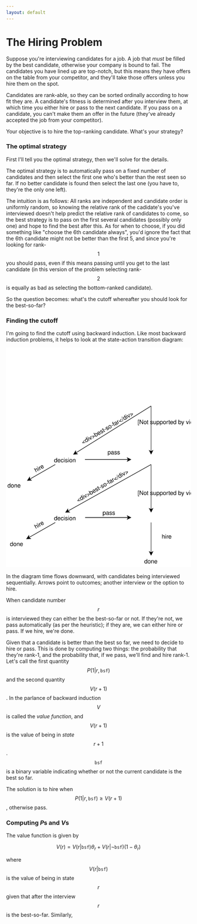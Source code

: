 ```yaml
---
layout: default
---
```


# The Hiring Problem

Suppose you're interviewing candidates for a job.  A job that _must_ be filled by the best candidate, otherwise your company is bound to fail.  The candidates you have lined up are top-notch, but this means they have offers on the table from your competitor, and they'll take those offers unless you hire them on the spot.

Candidates are rank-able, so they can be sorted ordinally according to how fit they are.  A candidate's fitness is determined after you interview them, at which time you either hire or pass to the next candidate.  If you pass on a candidate, you can't make them an offer in the future (they've already accepted the job from your competitor).

Your objective is to hire the top-ranking candidate.  What's your strategy?

### The optimal strategy

First I'll tell you the optimal strategy, then we'll solve for the details.

The optimal strategy is to automatically pass on a fixed number of candidates and then select the first one who's better than the rest seen so far.  If no better candidate is found then select the last one (you have to, they're the only one left).

The intuition is as follows: All ranks are independent and candidate order is uniformly random, so knowing the relative rank of the cadidate's you've interviewed doesn't help predict the relative rank of candidates to come, so the best strategy is to pass on the first several candidates (possibly only one) and hope to find the best after this.  As for when to choose, if you did something like "choose the 6th candidate always", you'd ignore the fact that the 6th candidate might not be better than the first 5, and since you're looking for rank-$$1$$ you should pass, even if this means passing until you get to the last candidate (in this version of the problem selecting rank-$$2$$ is equally as bad as selecting the bottom-ranked candidate).

So the question becomes: what's the cutoff whereafter you should look for the best-so-far?

### Finding the cutoff

I'm going to find the cutoff using backward induction.  Like most backward induction problems, it helps to look at the state-action transition diagram:

<center><img src="hiring-problem/state-action-diagram.svg" type="image/svg+xml"></center>



In the diagram time flows downward, with candidates being interviewed sequentially. Arrows point to outcomes; another interview or the option to hire.

When candidate number $$r$$ is interviewed they can either be the best-so-far or not.  If they're not, we pass automatically (as per the heuristic); if they are, we can either hire or pass.  If we hire, we're done.

Given that a candidate is better than the best so far, we need to decide to hire or pass.  This is done by computing two things: the probability that they're rank-1, and the probability that, if we pass, we'll find and hire rank-1.  Let's call the first quantity $$P(1|r,\texttt{bsf})$$ and the second quantity $$V(r+1)$$.  In the parlance of backward induction $$V$$ is called the _value function_, and $$V(r+1)$$ is the value of being in _state_ $$r+1$$.  $$\texttt{bsf}$$ is a binary variable indicating whether or not the current candidate is the best so far.

The solution is to hire when $$P(1|r,\texttt{bsf}) \ge V(r+1)$$, otherwise pass.

### Computing $P$s and $V$s

The value function is given by

$$V(r) = V(r|\texttt{bsf})\theta_r + V(r|\neg\texttt{bsf})(1-\theta_r) $$

where $$V(r|\texttt{bsf})$$ is the value of being in state $$r$$ given that after the interview $$r$$ is the best-so-far.  Similarly, 



